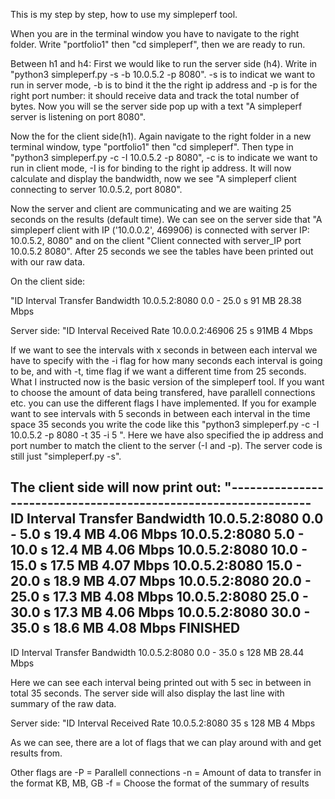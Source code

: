 This is my step by step, how to use my simpleperf tool.

When you are in the terminal window you have to navigate to the right folder. Write "portfolio1" then "cd simpleperf", then we are ready to run. 

Between h1 and h4:
First we would like to run the server side (h4). Write in "python3 simpleperf.py -s -b 10.0.5.2 -p 8080". -s is to indicat we want to run in server mode, -b is to bind it the the right ip address and -p is for the right port number: it should receive data and track the total number of bytes. Now you will se the server side pop up with a text "A simpleperf server is listening on port 8080". 

Now the for the client side(h1). Again navigate to the right folder in a new terminal window, type "portfolio1" then "cd simpleperf". Then type in "python3 simpleperf.py -c -I 10.0.5.2 -p 8080", -c is to indicate we want to run in client mode, -I is for binding to the right ip address. It will now calculate and display the bandwidth, now we see "A simpleperf client connecting to server 10.0.5.2, port 8080".

Now the server and client are communicating and we are waiting 25 seconds on the results (default time). We can see on the server side that "A simpleperf client with IP ('10.0.0.2', 469906) is connected with server IP: 10.0.5.2, 8080" and on the client "Client connected with server_IP port 10.0.5.2 8080". After 25 seconds we see the tables have been printed out with our raw data.

On the client side:

"ID                   Interval    Transfer       Bandwidth
10.0.5.2:8080      0.0 - 25.0 s     91 MB        28.38 Mbps

Server side: 
"ID               Interval      Received    Rate
10.0.0.2:46906     25 s         91MB        4 Mbps

If we want to see the intervals with x seconds in between each interval we have to specify with the -i flag for how many seconds each interval is going to be, and with -t, time flag if we want a different time from 25 seconds. What I instructed now is the basic version of the simpleperf tool. If you want to choose the amount of data being transfered, have parallell connections etc. you can use the different flags I have implemented. If you for example want to see intervals with 5 seconds in between each interval in the time space 35 seconds you write the code like this "python3 simpleperf.py -c -I 10.0.5.2 -p 8080 -t 35 -i 5 ". Here we have also specified the ip address and port number to match the client to the server (-I and -p). The server code is still just "simpleperf.py -s". 

The client side will now print out: 
"----------------------------------------------------------------
ID                Interval           Transfer   Bandwidth
10.0.5.2:8080     0.0 - 5.0 s       19.4 MB     4.06 Mbps
10.0.5.2:8080     5.0 - 10.0 s      12.4 MB     4.06 Mbps
10.0.5.2:8080     10.0 - 15.0 s     17.5 MB     4.07 Mbps
10.0.5.2:8080     15.0 - 20.0 s     18.9 MB     4.07 Mbps
10.0.5.2:8080     20.0 - 25.0 s     17.3 MB     4.08 Mbps
10.0.5.2:8080     25.0 - 30.0 s     17.3 MB     4.06 Mbps
10.0.5.2:8080     30.0 - 35.0 s     18.6 MB     4.08 Mbps
FINISHED
----------------------------------------------------------
ID                   Interval      Transfer      Bandwidth
10.0.5.2:8080       0.0 - 35.0 s    128 MB       28.44 Mbps

Here we can see each interval being printed out with 5 sec in between in total 35 seconds. The server side will also display the last line with summary of the raw data. 

Server side: 
"ID              Interval    Received          Rate
10.0.5.2:8080    35 s         128 MB          4 Mbps

As we can see, there are a lot of flags that we can play around with and get results from. 

Other flags are 
-P = Parallell connections
-n = Amount of data to transfer in the format <X>KB, <X>MB, <X>GB
-f = Choose the format of the summary of results


